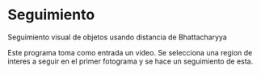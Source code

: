# Seguimiento
Seguimiento visual de objetos usando distancia de Bhattacharyya

Este programa toma como entrada un video. Se selecciona una region de interes a seguir en el primer fotograma
y se hace un seguimiento de esta.
